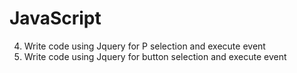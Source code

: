 # JavaScript
4) Write code using Jquery for P selection and execute event
5) Write code using Jquery for button selection and execute event
